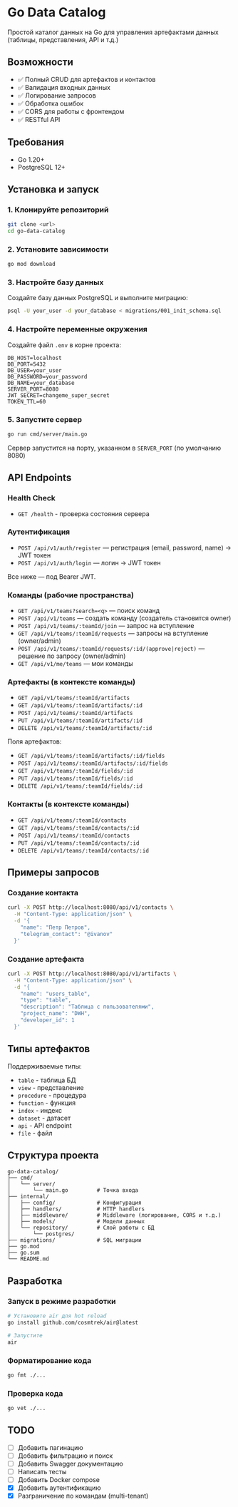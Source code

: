 # Go Data Catalog

Простой каталог данных на Go для управления артефактами данных (таблицы, представления, API и т.д.)

## Возможности

- ✅ Полный CRUD для артефактов и контактов
- ✅ Валидация входных данных
- ✅ Логирование запросов
- ✅ Обработка ошибок
- ✅ CORS для работы с фронтендом
- ✅ RESTful API

## Требования

- Go 1.20+
- PostgreSQL 12+

## Установка и запуск

### 1. Клонируйте репозиторий

```bash
git clone <url>
cd go-data-catalog
```

### 2. Установите зависимости

```bash
go mod download
```

### 3. Настройте базу данных

Создайте базу данных PostgreSQL и выполните миграцию:

```bash
psql -U your_user -d your_database < migrations/001_init_schema.sql
```

### 4. Настройте переменные окружения

Создайте файл `.env` в корне проекта:

```env
DB_HOST=localhost
DB_PORT=5432
DB_USER=your_user
DB_PASSWORD=your_password
DB_NAME=your_database
SERVER_PORT=8080
JWT_SECRET=changeme_super_secret
TOKEN_TTL=60
```

### 5. Запустите сервер

```bash
go run cmd/server/main.go
```

Сервер запустится на порту, указанном в `SERVER_PORT` (по умолчанию 8080)

## API Endpoints

### Health Check
- `GET /health` - проверка состояния сервера

### Аутентификация
- `POST /api/v1/auth/register` — регистрация (email, password, name) → JWT токен
- `POST /api/v1/auth/login` — логин → JWT токен

Все ниже — под Bearer JWT.

### Команды (рабочие пространства)
- `GET /api/v1/teams?search=<q>` — поиск команд
- `POST /api/v1/teams` — создать команду (создатель становится owner)
- `POST /api/v1/teams/:teamId/join` — запрос на вступление
- `GET /api/v1/teams/:teamId/requests` — запросы на вступление (owner/admin)
- `POST /api/v1/teams/:teamId/requests/:id/(approve|reject)` — решение по запросу (owner/admin)
- `GET /api/v1/me/teams` — мои команды

### Артефакты (в контексте команды)
- `GET /api/v1/teams/:teamId/artifacts`
- `GET /api/v1/teams/:teamId/artifacts/:id`
- `POST /api/v1/teams/:teamId/artifacts`
- `PUT /api/v1/teams/:teamId/artifacts/:id`
- `DELETE /api/v1/teams/:teamId/artifacts/:id`

Поля артефактов:
- `GET /api/v1/teams/:teamId/artifacts/:id/fields`
- `POST /api/v1/teams/:teamId/artifacts/:id/fields`
- `GET /api/v1/teams/:teamId/fields/:id`
- `PUT /api/v1/teams/:teamId/fields/:id`
- `DELETE /api/v1/teams/:teamId/fields/:id`

### Контакты (в контексте команды)
- `GET /api/v1/teams/:teamId/contacts`
- `GET /api/v1/teams/:teamId/contacts/:id`
- `POST /api/v1/teams/:teamId/contacts`
- `PUT /api/v1/teams/:teamId/contacts/:id`
- `DELETE /api/v1/teams/:teamId/contacts/:id`

## Примеры запросов

### Создание контакта
```bash
curl -X POST http://localhost:8080/api/v1/contacts \
  -H "Content-Type: application/json" \
  -d '{
    "name": "Петр Петров",
    "telegram_contact": "@ivanov"
  }'
```

### Создание артефакта
```bash
curl -X POST http://localhost:8080/api/v1/artifacts \
  -H "Content-Type: application/json" \
  -d '{
    "name": "users_table",
    "type": "table",
    "description": "Таблица с пользователями",
    "project_name": "DWH",
    "developer_id": 1
  }'
```

## Типы артефактов

Поддерживаемые типы:
- `table` - таблица БД
- `view` - представление
- `procedure` - процедура
- `function` - функция
- `index` - индекс
- `dataset` - датасет
- `api` - API endpoint
- `file` - файл

## Структура проекта

```
go-data-catalog/
├── cmd/
│   └── server/
│       └── main.go         # Точка входа
├── internal/
│   ├── config/             # Конфигурация
│   ├── handlers/           # HTTP handlers
│   ├── middleware/         # Middleware (логирование, CORS и т.д.)
│   ├── models/             # Модели данных
│   └── repository/         # Слой работы с БД
│       └── postgres/
├── migrations/             # SQL миграции
├── go.mod
├── go.sum
└── README.md
```

## Разработка

### Запуск в режиме разработки

```bash
# Установите air для hot reload
go install github.com/cosmtrek/air@latest

# Запустите
air
```

### Форматирование кода

```bash
go fmt ./...
```

### Проверка кода

```bash
go vet ./...
```

## TODO

- [ ] Добавить пагинацию
- [ ] Добавить фильтрацию и поиск
- [ ] Добавить Swagger документацию
- [ ] Написать тесты
- [ ] Добавить Docker compose
- [x] Добавить аутентификацию
- [x] Разграничение по командам (multi-tenant)
